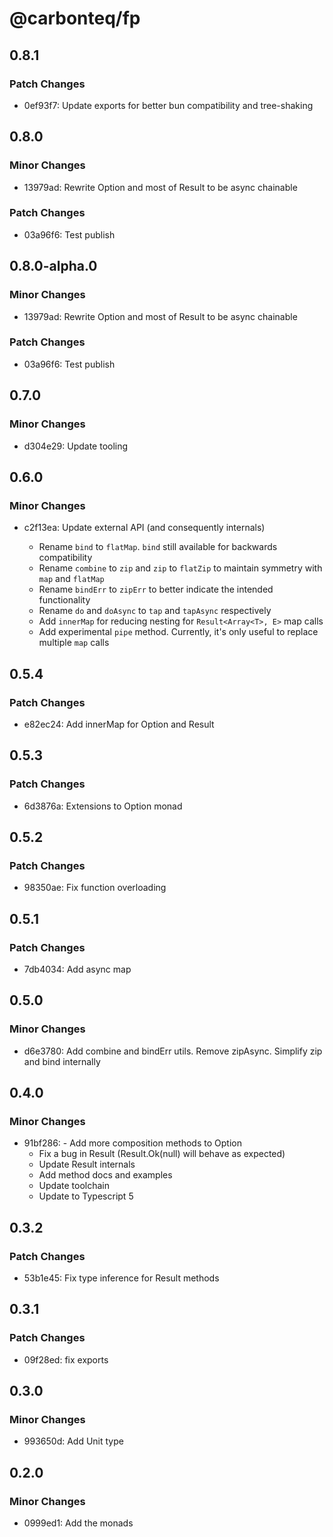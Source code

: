 # @carbonteq/fp

## 0.8.1

### Patch Changes

- 0ef93f7: Update exports for better bun compatibility and tree-shaking

## 0.8.0

### Minor Changes

- 13979ad: Rewrite Option and most of Result to be async chainable

### Patch Changes

- 03a96f6: Test publish

## 0.8.0-alpha.0

### Minor Changes

- 13979ad: Rewrite Option and most of Result to be async chainable

### Patch Changes

- 03a96f6: Test publish

## 0.7.0

### Minor Changes

- d304e29: Update tooling

## 0.6.0

### Minor Changes

- c2f13ea: Update external API (and consequently internals)

  - Rename `bind` to `flatMap`. `bind` still available for backwards compatibility
  - Rename `combine` to `zip` and `zip` to `flatZip` to maintain symmetry with `map` and `flatMap`
  - Rename `bindErr` to `zipErr` to better indicate the intended functionality
  - Rename `do` and `doAsync` to `tap` and `tapAsync` respectively
  - Add `innerMap` for reducing nesting for `Result<Array<T>, E>` map calls
  - Add experimental `pipe` method. Currently, it's only useful to replace multiple `map` calls

## 0.5.4

### Patch Changes

- e82ec24: Add innerMap for Option and Result

## 0.5.3

### Patch Changes

- 6d3876a: Extensions to Option monad

## 0.5.2

### Patch Changes

- 98350ae: Fix function overloading

## 0.5.1

### Patch Changes

- 7db4034: Add async map

## 0.5.0

### Minor Changes

- d6e3780: Add combine and bindErr utils. Remove zipAsync. Simplify zip and bind internally

## 0.4.0

### Minor Changes

- 91bf286: - Add more composition methods to Option
  - Fix a bug in Result (Result.Ok(null) will behave as expected)
  - Update Result internals
  - Add method docs and examples
  - Update toolchain
  - Update to Typescript 5

## 0.3.2

### Patch Changes

- 53b1e45: Fix type inference for Result methods

## 0.3.1

### Patch Changes

- 09f28ed: fix exports

## 0.3.0

### Minor Changes

- 993650d: Add Unit type

## 0.2.0

### Minor Changes

- 0999ed1: Add the monads
